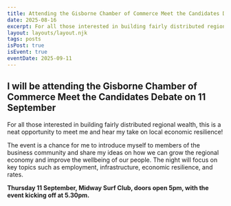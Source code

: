 ```yaml
---
title: Attending the Gisborne Chamber of Commerce Meet the Candidates Debate
date: 2025-08-16
excerpt: For all those interested in building fairly distributed regional wealth, this is a neat opportunity to meet me and hear my take on local economic resilience!
layout: layouts/layout.njk
tags: posts
isPost: true
isEvent: true
eventDate: 2025-09-11
---
```


## I will be attending the Gisborne Chamber of Commerce Meet the Candidates Debate on 11 September

For all those interested in building fairly distributed regional wealth, this is a neat opportunity to meet me and hear my take on local economic resilience!

The event is a chance for me to introduce myself to members of the business community and share my ideas on how we can grow the regional economy and improve the wellbeing of our people. The night will focus on key topics such as employment, infrastructure, economic resilience, and rates.

**Thursday 11 September, Midway Surf Club, doors open 5pm, with the event kicking off at 5.30pm.**


